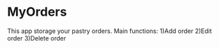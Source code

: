 # MyOrders
This app storage your pastry orders.
Main functions:
1)Add order
2)Edit order
3)Delete order

